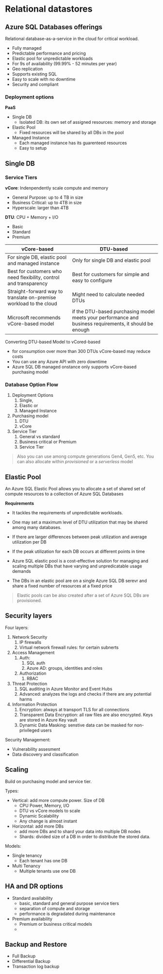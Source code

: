 # Relational datastores

## Azure SQL Databases offerings

Relational database-as-a-service in the cloud for critical workload.

- Fully managed
- Predictable performance and pricing
- Elastic pool for unpredictable workloads
- For 9s of availability (99.99% - 52 minutes per year)
- Geo replication 
- Supports existing SQL
- Easy to scale with no downtime
- Security and compliant

### Deployment options

**PaaS**
- Single DB
  - Isolated DB: its own set of assigned resources: memory and storage
- Elastic Pool
  - Fixed resources will be shared by all DBs in the pool
- Managed Instance
  - Each managed instance has its guarenteed resources
  - Easy to setup

## Single DB

### Service Tiers

**vCore**: Indenpendently scale compute and memory
- General Purpose: up to 4 TB in size
- Business Critical: up to 4TB in size
- Hyperscale: larger than 4TB

**DTU**: CPU + Memory + I/O
- Basic
- Standard
- Premium

| vCore-based                                                        | DTU-based                                                                                               |
|--------------------------------------------------------------------|---------------------------------------------------------------------------------------------------------|
| For single DB, elastic pool and managed instance                   | Only for single DB and elastic pool                                                                     |
| Best for customers who need flexibility, control and transparency  | Best for customers for simple and easy to configure                                                     |
| Straight-forward way to translate on-premise workload to the cloud | Might need to calculate needed DTUs                                                                     |
| Microsoft recommends vCore-based model                             | if the DTU-based purchasing model meets your performance and business requirements, it should be enough |

Converting DTU-based Model to vCored-based
- for consumption over more than 300 DTUs vCore-based may reduce costs
- You can use any Azure API with zero downtime
- Azure SQL DB managed onstance only supports vCore-based purchasing model

### Database Option Flow

1. Deployment Options
   1. Single, 
   2. Elastic or 
   3. Managed Instance
2. Purchasing model
   1. DTU
   2. vCore 
3. Service Tier
   1. General vs standard
   2. Business critical or Premium
   3. Service Tier

> Also you can use among compute generations Gen4, Gen5, etc.
> You can also allocate within *provisioned* or a *serverless* model

## Elastic Pool

An Azure SQL Elastic Pool allows you to allocate a set of shared set of compute resources to a collection of Azure SQL Databases

**Requirements**
- It tackles the requirements of unpredictable workloads.
- One may set a maximum level of DTU utilization that may be shared among many databases. 
- If there are larger differences between peak utilization and average utilization per DB
- If the peak utilization for each DB occurs at different points in time


- Azure SQL elastic pool is a cost-effective solution for managing and scaling multiple DBs that have varying and unpredicatable usage demands
- The DBs in an elastic pool are on a single Azure SQL DB serevr and share a fixed number of resources at a fixed price

> Elastic pools can be also created after a set of Azure SQL DBs are provisioned.

## Security layers

Four layers:

1. Network Security
   1. IP firewalls
   2. Virtual network firewall rules: for certain subnerts
2. Access Management
   1. Auth:
      1. SQL auth
      2. Azure AD: groups, identities and roles
   2. Authorization
      1. RBAC
3. Threat Protection
   1. SQL auditing in Azure Monitor and Event Hubs
   2. Advanced: analyzes the logs and checks if there are any potential harms
4. Information Protection
   1. Encryption: always at transport TLS for all connections
   2. Transparent Data Encryption: all raw files are also encrypted. Keys are stored in Azure Key vault
   3. Dynamic Data Masking: senstive data can be masked for non-privileged users

Security Management:
- Vulnerability assesment
- Data discovery and classification

## Scaling

Build on purchasing model and service tier.

Types:
- Vertical: add more compute power. Size of DB
  - CPU Power, Memory, I/O
  - DTU vs vCore models to scale
  - Dynamic Scalability 
  - Any change is almost instant
- Horizontal: add more DBs
  - add more DBs and to shard your data into multiple DB nodes
  - Shards: divided size of a DB in order to distribute the stored data.

Models:
- Single tenancy
  - Each tenant has one DB
- Multi Tenancy
  - Multiple tenants use one DB

## HA and DR options

- Standard availability
  - basic, standard and general purpose service tiers
  - separation of compute and storage
  - performance is degradated during maintenance
- Premium availability
  - Premium or business critical models
  - 

## Backup and Restore

- Full Backup
- Differential Backup
- Transaction log backup
